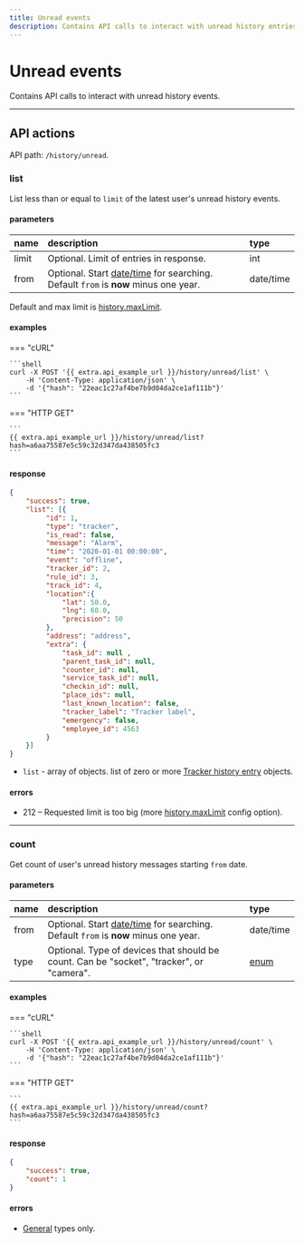 ```yaml
---
title: Unread events
description: Contains API calls to interact with unread history entries.
---
```


# Unread events

Contains API calls to interact with unread history events.

***

## API actions

API path: `/history/unread`.

### list

List less than or equal to `limit` of the latest user's unread history events.

#### parameters

| name | description | type |
| :----- | :-----  | :----- |
| limit | Optional. Limit of entries in response. | int |
| from | Optional. Start [date/time](../../../getting-started.md#data-types) for searching. Default `from` is **now** minus one year. | date/time |

Default and max limit is [history.maxLimit](../dealer.md).

#### examples

=== "cURL"

    ```shell
    curl -X POST '{{ extra.api_example_url }}/history/unread/list' \
        -H 'Content-Type: application/json' \ 
        -d '{"hash": "22eac1c27af4be7b9d04da2ce1af111b"}'
    ```
    
=== "HTTP GET"

    ```
    {{ extra.api_example_url }}/history/unread/list?hash=a6aa75587e5c59c32d347da438505fc3
    ```

#### response

```json
{
    "success": true,
    "list": [{
         "id": 1,
         "type": "tracker",
         "is_read": false,
         "message": "Alarm",
         "time": "2020-01-01 00:00:00",
         "event": "offline",
         "tracker_id": 2,
         "rule_id": 3,
         "track_id": 4,
         "location":{ 
             "lat": 50.0,
             "lng": 60.0,
             "precision": 50
         },
         "address": "address",
         "extra": {
             "task_id": null , 
             "parent_task_id": null,
             "counter_id": null,
             "service_task_id": null,
             "checkin_id": null,
             "place_ids": null,
             "last_known_location": false,
             "tracker_label": "Tracker label",
             "emergency": false,
             "employee_id": 4563
         }
    }]
}
```

* `list` - array of objects. list of zero or more [Tracker history entry](./index.md#tracker-history-entry) objects.

#### errors

* 212 – Requested limit is too big (more [history.maxLimit](../dealer.md) config option).

***

### count

Get count of user's unread history messages starting `from` date.

#### parameters

| name | description | type |
| :----- | :-----  | :----- |
| from | Optional. Start [date/time](../../../getting-started.md#data-types) for searching.  Default `from` is **now** minus one year. | date/time |
| type | Optional. Type of devices that should be count. Can be "socket", "tracker", or "camera". | [enum](../../../getting-started.md#data-types) |

#### examples

=== "cURL"

    ```shell
    curl -X POST '{{ extra.api_example_url }}/history/unread/count' \
        -H 'Content-Type: application/json' \ 
        -d '{"hash": "22eac1c27af4be7b9d04da2ce1af111b"}'
    ```
    
=== "HTTP GET"

    ```
    {{ extra.api_example_url }}/history/unread/count?hash=a6aa75587e5c59c32d347da438505fc3
    ```

#### response

```json
{
    "success": true,
    "count": 1
}
```

#### errors

* [General](../../../getting-started.md#error-codes) types only.
